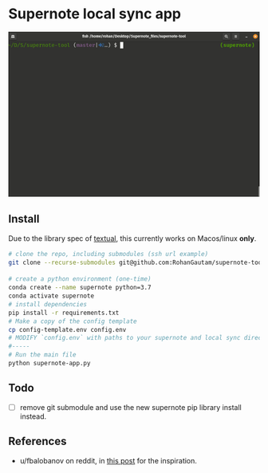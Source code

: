 # Supernote local sync app

<p align="center">
    <img src="./assets/demo.gif"  />
</p>

## Install

Due to the library spec of [textual](https://github.com/willmcgugan/textual), this currently works on Macos/linux **only**.

```bash
# clone the repo, including submodules (ssh url example)
git clone --recurse-submodules git@github.com:RohanGautam/supernote-tool.git

# create a python environment (one-time)
conda create --name supernote python=3.7
conda activate supernote
# install dependencies
pip install -r requirements.txt
# Make a copy of the config template
cp config-template.env config.env
# MODIFY `config.env` with paths to your supernote and local sync directory!!
#-----
# Run the main file
python supernote-app.py
```

## Todo
- [ ] remove git submodule and use the new supernote pip library install instead.

## References

- u/fbalobanov on reddit, in [this post](https://www.reddit.com/r/Supernote/comments/qrxngb/python_script_for_desktop_note_files_viewer/) for the inspiration.
